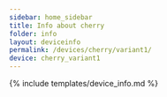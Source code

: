 ```yaml
---
sidebar: home_sidebar
title: Info about cherry
folder: info
layout: deviceinfo
permalink: /devices/cherry/variant1/
device: cherry_variant1
---
```

{% include templates/device_info.md %}
